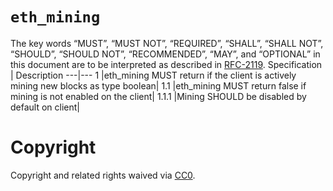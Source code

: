 # `eth_mining`
The key words “MUST”, “MUST NOT”, “REQUIRED”, “SHALL”, “SHALL NOT”, “SHOULD”, “SHOULD NOT”, “RECOMMENDED”, “MAY”, and “OPTIONAL” in this document are to be interpreted as described in [RFC-2119](https://www.ietf.org/rfc/rfc2119.txt).
Specification | Description 
---|---
1 |eth_mining MUST return if the client is actively mining new blocks as type boolean|
1.1 |eth_mining MUST return false if mining is not enabled on the client|
1.1.1 |Mining SHOULD be disabled by default on client|
# Copyright
Copyright and related rights waived via [CC0](https://creativecommons.org/publicdomain/zero/1.0/).
